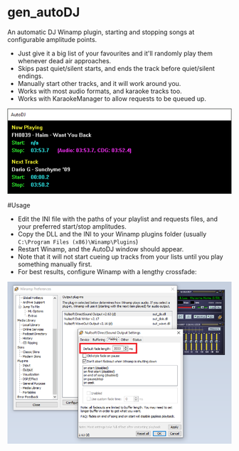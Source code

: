 # gen_autoDJ
An automatic DJ Winamp plugin, starting and stopping songs at configurable amplitude points.
* Just give it a big list of your favourites and it'll randomly play them whenever dead air approaches.
* Skips past quiet/silent starts, and ends the track before quiet/silent endings.
* Manually start other tracks, and it will work around you.
* Works with most audio formats, and karaoke tracks too.
* Works with KaraokeManager to allow requests to be queued up.

![AutoDJ](/media/autoDJScreenshot.png)

#Usage

- Edit the INI file with the paths of your playlist and requests files, and your preferred start/stop amplitudes.
- Copy the DLL and the INI to your Winamp plugins folder (usually `C:\Program Files (x86)\Winamp\Plugins`)
- Restart Winamp, and the AutoDJ window should appear.
- Note that it will not start cueing up tracks from your lists until you play something manually first.
- For best results, configure Winamp with a lengthy crossfade:

![Winamp](/media/winamp_fade.png)
